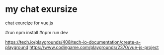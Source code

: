 # my chat exursize
chat exurcize for vue.js 


#run npm install
#npm run dev

https://tech.io/playgrounds/408/tech-io-documentation/create-a-playground
https://www.codingame.com/playgrounds/2370/vue-js-project
